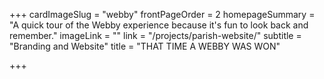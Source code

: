 +++
cardImageSlug = "webby"
frontPageOrder = 2
homepageSummary = "A quick tour of the Webby experience because it's fun to look back and remember."
imageLink = ""
link = "/projects/parish-website/"
subtitle = "Branding and Website"
title = "THAT TIME A WEBBY WAS WON"

+++

